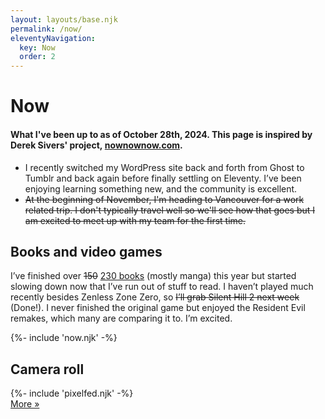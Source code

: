 ```yaml
---
layout: layouts/base.njk
permalink: /now/
eleventyNavigation:
  key: Now
  order: 2
---
```


# Now

#### What I've been up to as of October 28th, 2024. This page is inspired by Derek Sivers' project, [nownownow.com](https://nownownow.com/about).

* I recently switched my WordPress site back and forth from Ghost to Tumblr and back again before finally settling on Eleventy. I’ve been enjoying learning something new, and the community is excellent.
* ~~At the beginning of November, I'm heading to Vancouver for a work related trip. I don't typically travel well so we'll see how that goes but I am excited to meet up with my team for the first time.~~

## Books and video games

I’ve finished over ~~150~~ [230 books](https://www.goodreads.com/user_challenges/54484570) (mostly manga) this year but started slowing down now that I’ve run out of stuff to read. I haven’t played much recently besides Zenless Zone Zero, so ~~I’ll grab Silent Hill 2 next week~~ (Done!). I never finished the original game but enjoyed the Resident Evil remakes, which many are comparing it to. I’m excited.

<div class="now-block">
	{%- include 'now.njk' -%}
</div>

<div class="pixelfed-block">
	<h2>Camera roll</h2>
	{%- include 'pixelfed.njk' -%}
	<div class="more-button-style"><a href="https://pixelfed.social/@crashthearcade">More »</a></div>
</div>

